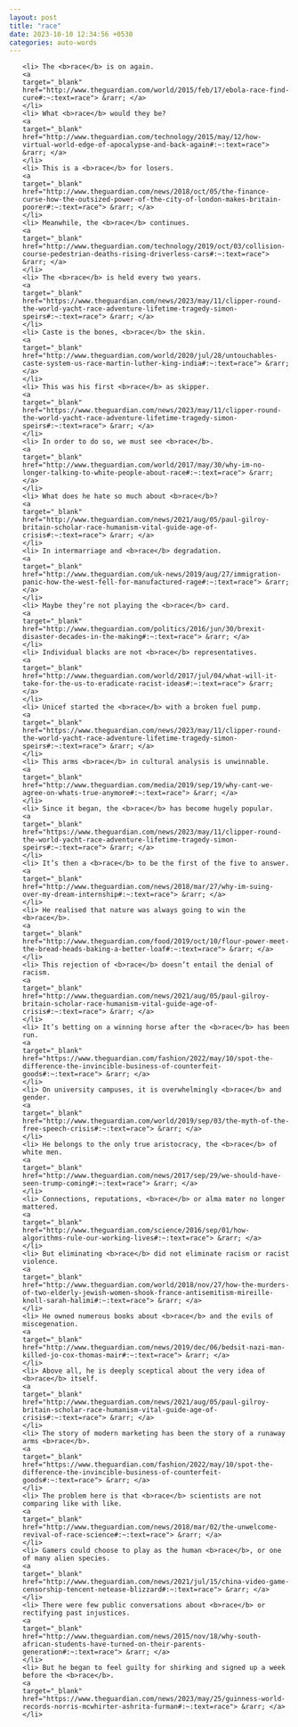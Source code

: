 ```yaml
---
layout: post
title: "race"
date: 2023-10-10 12:34:56 +0530
categories: auto-words
---
```

<ol>

    <li> The <b>race</b> is on again.
    <a 
    target="_blank" 
    href="http://www.theguardian.com/world/2015/feb/17/ebola-race-find-cure#:~:text=race"> &rarr; </a>
    </li>
    <li> What <b>race</b> would they be?
    <a 
    target="_blank" 
    href="http://www.theguardian.com/technology/2015/may/12/how-virtual-world-edge-of-apocalypse-and-back-again#:~:text=race"> &rarr; </a>
    </li>
    <li> This is a <b>race</b> for losers.
    <a 
    target="_blank" 
    href="http://www.theguardian.com/news/2018/oct/05/the-finance-curse-how-the-outsized-power-of-the-city-of-london-makes-britain-poorer#:~:text=race"> &rarr; </a>
    </li>
    <li> Meanwhile, the <b>race</b> continues.
    <a 
    target="_blank" 
    href="http://www.theguardian.com/technology/2019/oct/03/collision-course-pedestrian-deaths-rising-driverless-cars#:~:text=race"> &rarr; </a>
    </li>
    <li> The <b>race</b> is held every two years.
    <a 
    target="_blank" 
    href="https://www.theguardian.com/news/2023/may/11/clipper-round-the-world-yacht-race-adventure-lifetime-tragedy-simon-speirs#:~:text=race"> &rarr; </a>
    </li>
    <li> Caste is the bones, <b>race</b> the skin.
    <a 
    target="_blank" 
    href="http://www.theguardian.com/world/2020/jul/28/untouchables-caste-system-us-race-martin-luther-king-india#:~:text=race"> &rarr; </a>
    </li>
    <li> This was his first <b>race</b> as skipper.
    <a 
    target="_blank" 
    href="https://www.theguardian.com/news/2023/may/11/clipper-round-the-world-yacht-race-adventure-lifetime-tragedy-simon-speirs#:~:text=race"> &rarr; </a>
    </li>
    <li> In order to do so, we must see <b>race</b>.
    <a 
    target="_blank" 
    href="http://www.theguardian.com/world/2017/may/30/why-im-no-longer-talking-to-white-people-about-race#:~:text=race"> &rarr; </a>
    </li>
    <li> What does he hate so much about <b>race</b>?
    <a 
    target="_blank" 
    href="http://www.theguardian.com/news/2021/aug/05/paul-gilroy-britain-scholar-race-humanism-vital-guide-age-of-crisis#:~:text=race"> &rarr; </a>
    </li>
    <li> In intermarriage and <b>race</b> degradation.
    <a 
    target="_blank" 
    href="http://www.theguardian.com/uk-news/2019/aug/27/immigration-panic-how-the-west-fell-for-manufactured-rage#:~:text=race"> &rarr; </a>
    </li>
    <li> Maybe they’re not playing the <b>race</b> card.
    <a 
    target="_blank" 
    href="http://www.theguardian.com/politics/2016/jun/30/brexit-disaster-decades-in-the-making#:~:text=race"> &rarr; </a>
    </li>
    <li> Individual blacks are not <b>race</b> representatives.
    <a 
    target="_blank" 
    href="http://www.theguardian.com/world/2017/jul/04/what-will-it-take-for-the-us-to-eradicate-racist-ideas#:~:text=race"> &rarr; </a>
    </li>
    <li> Unicef started the <b>race</b> with a broken fuel pump.
    <a 
    target="_blank" 
    href="https://www.theguardian.com/news/2023/may/11/clipper-round-the-world-yacht-race-adventure-lifetime-tragedy-simon-speirs#:~:text=race"> &rarr; </a>
    </li>
    <li> This arms <b>race</b> in cultural analysis is unwinnable.
    <a 
    target="_blank" 
    href="http://www.theguardian.com/media/2019/sep/19/why-cant-we-agree-on-whats-true-anymore#:~:text=race"> &rarr; </a>
    </li>
    <li> Since it began, the <b>race</b> has become hugely popular.
    <a 
    target="_blank" 
    href="https://www.theguardian.com/news/2023/may/11/clipper-round-the-world-yacht-race-adventure-lifetime-tragedy-simon-speirs#:~:text=race"> &rarr; </a>
    </li>
    <li> It’s then a <b>race</b> to be the first of the five to answer.
    <a 
    target="_blank" 
    href="http://www.theguardian.com/news/2018/mar/27/why-im-suing-over-my-dream-internship#:~:text=race"> &rarr; </a>
    </li>
    <li> He realised that nature was always going to win the <b>race</b>.
    <a 
    target="_blank" 
    href="http://www.theguardian.com/food/2019/oct/10/flour-power-meet-the-bread-heads-baking-a-better-loaf#:~:text=race"> &rarr; </a>
    </li>
    <li> This rejection of <b>race</b> doesn’t entail the denial of racism.
    <a 
    target="_blank" 
    href="http://www.theguardian.com/news/2021/aug/05/paul-gilroy-britain-scholar-race-humanism-vital-guide-age-of-crisis#:~:text=race"> &rarr; </a>
    </li>
    <li> It’s betting on a winning horse after the <b>race</b> has been run.
    <a 
    target="_blank" 
    href="https://www.theguardian.com/fashion/2022/may/10/spot-the-difference-the-invincible-business-of-counterfeit-goods#:~:text=race"> &rarr; </a>
    </li>
    <li> On university campuses, it is overwhelmingly <b>race</b> and gender.
    <a 
    target="_blank" 
    href="http://www.theguardian.com/world/2019/sep/03/the-myth-of-the-free-speech-crisis#:~:text=race"> &rarr; </a>
    </li>
    <li> He belongs to the only true aristocracy, the <b>race</b> of white men.
    <a 
    target="_blank" 
    href="http://www.theguardian.com/news/2017/sep/29/we-should-have-seen-trump-coming#:~:text=race"> &rarr; </a>
    </li>
    <li> Connections, reputations, <b>race</b> or alma mater no longer mattered.
    <a 
    target="_blank" 
    href="http://www.theguardian.com/science/2016/sep/01/how-algorithms-rule-our-working-lives#:~:text=race"> &rarr; </a>
    </li>
    <li> But eliminating <b>race</b> did not eliminate racism or racist violence.
    <a 
    target="_blank" 
    href="http://www.theguardian.com/world/2018/nov/27/how-the-murders-of-two-elderly-jewish-women-shook-france-antisemitism-mireille-knoll-sarah-halimi#:~:text=race"> &rarr; </a>
    </li>
    <li> He owned numerous books about <b>race</b> and the evils of miscegenation.
    <a 
    target="_blank" 
    href="http://www.theguardian.com/news/2019/dec/06/bedsit-nazi-man-killed-jo-cox-thomas-mair#:~:text=race"> &rarr; </a>
    </li>
    <li> Above all, he is deeply sceptical about the very idea of <b>race</b> itself.
    <a 
    target="_blank" 
    href="http://www.theguardian.com/news/2021/aug/05/paul-gilroy-britain-scholar-race-humanism-vital-guide-age-of-crisis#:~:text=race"> &rarr; </a>
    </li>
    <li> The story of modern marketing has been the story of a runaway arms <b>race</b>.
    <a 
    target="_blank" 
    href="https://www.theguardian.com/fashion/2022/may/10/spot-the-difference-the-invincible-business-of-counterfeit-goods#:~:text=race"> &rarr; </a>
    </li>
    <li> The problem here is that <b>race</b> scientists are not comparing like with like.
    <a 
    target="_blank" 
    href="http://www.theguardian.com/news/2018/mar/02/the-unwelcome-revival-of-race-science#:~:text=race"> &rarr; </a>
    </li>
    <li> Gamers could choose to play as the human <b>race</b>, or one of many alien species.
    <a 
    target="_blank" 
    href="http://www.theguardian.com/news/2021/jul/15/china-video-game-censorship-tencent-netease-blizzard#:~:text=race"> &rarr; </a>
    </li>
    <li> There were few public conversations about <b>race</b> or rectifying past injustices.
    <a 
    target="_blank" 
    href="http://www.theguardian.com/news/2015/nov/18/why-south-african-students-have-turned-on-their-parents-generation#:~:text=race"> &rarr; </a>
    </li>
    <li> But he began to feel guilty for shirking and signed up a week before the <b>race</b>.
    <a 
    target="_blank" 
    href="https://www.theguardian.com/news/2023/may/25/guinness-world-records-norris-mcwhirter-ashrita-furman#:~:text=race"> &rarr; </a>
    </li>